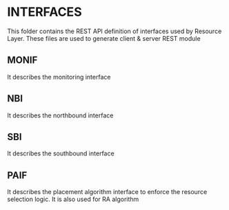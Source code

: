 # INTERFACES
This folder contains the REST API definition of interfaces used by Resource Layer. These files are used to generate client & server REST module


## MONIF
It describes the monitoring interface


## NBI
It describes the northbound interface


## SBI
It describes the southbound interface


## PAIF
It describes the placement algorithm interface to enforce the resource selection logic. It is also used for RA algorithm